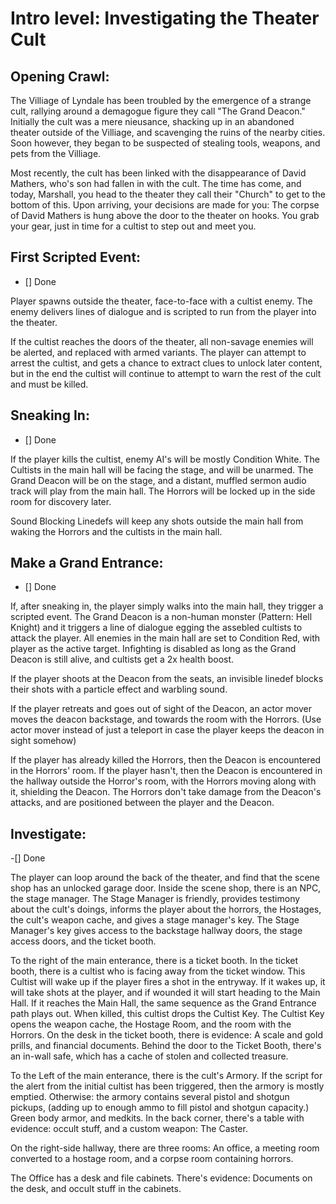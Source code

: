 # Intro level: Investigating the Theater Cult

## Opening Crawl:

The Villiage of Lyndale has been troubled by the emergence of a strange cult, rallying around a demagogue figure they call "The Grand Deacon."  Initially the cult was a mere nieusance, shacking up in an abandoned theater outside of the Villiage, and scavenging the ruins of the nearby cities.  Soon however, they began to be suspected of stealing tools, weapons, and pets from the Villiage.

Most recently, the cult has been linked with the disappearance of David Mathers, who's son had fallen in with the cult.  The time has come, and today, Marshall, you head to the theater they call their "Church" to get to the bottom of this.  Upon arriving, your decisions are made for you: The corpse of David Mathers is hung above the door to the theater on hooks.  You grab your gear, just in time for a cultist to step out and meet you.

## First Scripted Event:

- [] Done

Player spawns outside the theater, face-to-face with a cultist enemy.  The enemy delivers lines of dialogue and is scripted to run from the player into the theater.  

If the cultist reaches the doors of the theater, all non-savage enemies will be alerted, and replaced with armed variants.  The player can attempt to arrest the cultist, and gets a chance to extract clues to unlock later content, but in the end the cultist will continue to attempt to warn the rest of the cult and must be killed.

## Sneaking In:

- [] Done

If the player kills the cultist, enemy AI's will be mostly Condition White.  The Cultists in the main hall will be facing the stage, and will be unarmed.  The Grand Deacon will be on the stage, and a distant, muffled sermon audio track will play from the main hall.  The Horrors will be locked up in the side room for discovery later.  

Sound Blocking Linedefs will keep any shots outside the main hall from waking the Horrors and the cultists in the main hall.  

## Make a Grand Entrance:

- [] Done

If, after sneaking in, the player simply walks into the main hall, they trigger a scripted event.  The Grand Deacon is a non-human monster (Pattern: Hell Knight) and it triggers a line of dialogue egging the assebled cultists to attack the player.  All enemies in the main hall are set to Condition Red, with player as the active target.  Infighting is disabled as long as the Grand Deacon is still alive, and cultists get a 2x health boost.

If the player shoots at the Deacon from the seats, an invisible linedef blocks their shots with a particle effect and warbling sound.  

If the player retreats and goes out of sight of the Deacon, an actor mover moves the deacon backstage, and towards the room with the Horrors. (Use actor mover instead of just a teleport in case the player keeps the deacon in sight somehow)

If the player has already killed the Horrors, then the Deacon is encountered in the Horrors' room.  If the player hasn't, then the Deacon is encountered in the hallway outside the Horror's room, with the Horrors moving along with it, shielding the Deacon.  The Horrors don't take damage from the Deacon's attacks, and are positioned between the player and the Deacon.

## Investigate:

-[] Done

The player can loop around the back of the theater, and find that the scene shop has an unlocked garage door.  Inside the scene shop, there is an NPC, the stage manager.  The Stage Manager is friendly, provides testimony about the cult's doings, informs the player about the horrors,  the Hostages, the cult's weapon cache, and gives a stage manager's key. The Stage Manager's key gives access to the backstage hallway doors, the stage access doors, and the ticket booth.  

To the right of the main enterance, there is a ticket booth. In the ticket booth, there is a cultist who is facing away from the ticket window.  This Cultist will wake up if the player fires a shot in the entryway.  If it wakes up, it will take shots at the player, and if wounded it will start heading to the Main Hall. If it reaches the Main Hall, the same sequence as the Grand Entrance path plays out.  When killed, this cultist drops the Cultist Key.  The Cultist Key opens the weapon cache, the Hostage Room, and the room with the Horrors.  On the desk in the ticket booth, there is evidence: A scale and gold prills, and financial documents.  Behind the door to the Ticket Booth, there's an in-wall safe, which has a cache of stolen and collected treasure.

To the Left of the main enterance, there is the cult's Armory. If the script for the alert from the initial cultist has been triggered, then the armory is mostly emptied. Otherwise: the armory contains several pistol and shotgun pickups, (adding up to enough ammo to fill pistol and shotgun capacity.) Green body armor, and medkits.  In the back corner, there's a table with evidence: occult stuff, and a custom weapon: The Caster.   

On the right-side hallway, there are three rooms: An office, a meeting room converted to a hostage room, and a corpse room containing horrors.

The Office has a desk and file cabinets.  There's evidence: Documents on the desk, and occult stuff in the cabinets.  
